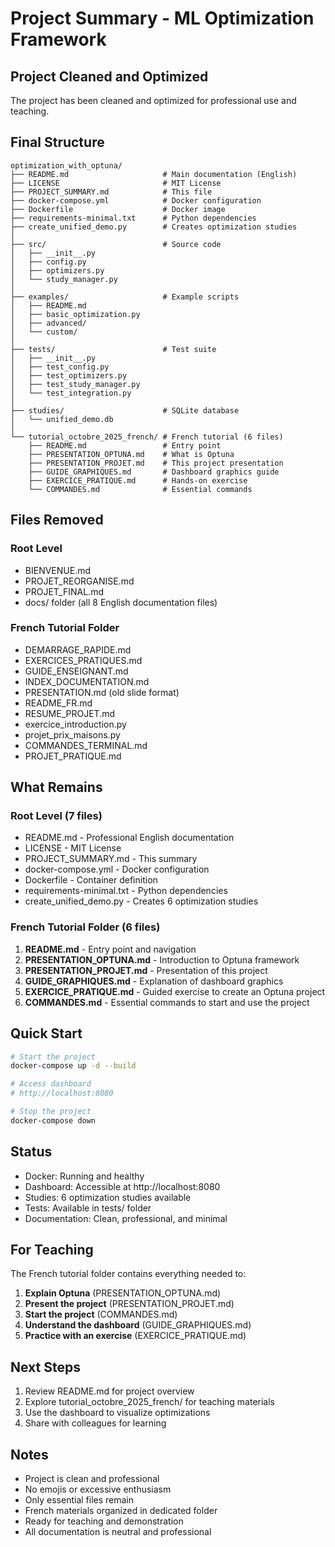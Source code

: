 # Project Summary - ML Optimization Framework

## Project Cleaned and Optimized

The project has been cleaned and optimized for professional use and teaching.

## Final Structure

```
optimization_with_optuna/
├── README.md                     # Main documentation (English)
├── LICENSE                       # MIT License
├── PROJECT_SUMMARY.md            # This file
├── docker-compose.yml            # Docker configuration
├── Dockerfile                    # Docker image
├── requirements-minimal.txt      # Python dependencies
├── create_unified_demo.py        # Creates optimization studies
│
├── src/                          # Source code
│   ├── __init__.py
│   ├── config.py
│   ├── optimizers.py
│   └── study_manager.py
│
├── examples/                     # Example scripts
│   ├── README.md
│   ├── basic_optimization.py
│   ├── advanced/
│   └── custom/
│
├── tests/                        # Test suite
│   ├── __init__.py
│   ├── test_config.py
│   ├── test_optimizers.py
│   ├── test_study_manager.py
│   └── test_integration.py
│
├── studies/                      # SQLite database
│   └── unified_demo.db
│
└── tutorial_octobre_2025_french/ # French tutorial (6 files)
    ├── README.md                 # Entry point
    ├── PRESENTATION_OPTUNA.md    # What is Optuna
    ├── PRESENTATION_PROJET.md    # This project presentation
    ├── GUIDE_GRAPHIQUES.md       # Dashboard graphics guide
    ├── EXERCICE_PRATIQUE.md      # Hands-on exercise
    └── COMMANDES.md              # Essential commands
```

## Files Removed

### Root Level
- BIENVENUE.md
- PROJET_REORGANISE.md
- PROJET_FINAL.md
- docs/ folder (all 8 English documentation files)

### French Tutorial Folder
- DEMARRAGE_RAPIDE.md
- EXERCICES_PRATIQUES.md
- GUIDE_ENSEIGNANT.md
- INDEX_DOCUMENTATION.md
- PRESENTATION.md (old slide format)
- README_FR.md
- RESUME_PROJET.md
- exercice_introduction.py
- projet_prix_maisons.py
- COMMANDES_TERMINAL.md
- PROJET_PRATIQUE.md

## What Remains

### Root Level (7 files)
- README.md - Professional English documentation
- LICENSE - MIT License
- PROJECT_SUMMARY.md - This summary
- docker-compose.yml - Docker configuration
- Dockerfile - Container definition
- requirements-minimal.txt - Python dependencies
- create_unified_demo.py - Creates 6 optimization studies

### French Tutorial Folder (6 files)
1. **README.md** - Entry point and navigation
2. **PRESENTATION_OPTUNA.md** - Introduction to Optuna framework
3. **PRESENTATION_PROJET.md** - Presentation of this project
4. **GUIDE_GRAPHIQUES.md** - Explanation of dashboard graphics
5. **EXERCICE_PRATIQUE.md** - Guided exercise to create an Optuna project
6. **COMMANDES.md** - Essential commands to start and use the project

## Quick Start

```bash
# Start the project
docker-compose up -d --build

# Access dashboard
# http://localhost:8080

# Stop the project
docker-compose down
```

## Status

- Docker: Running and healthy
- Dashboard: Accessible at http://localhost:8080
- Studies: 6 optimization studies available
- Tests: Available in tests/ folder
- Documentation: Clean, professional, and minimal

## For Teaching

The French tutorial folder contains everything needed to:

1. **Explain Optuna** (PRESENTATION_OPTUNA.md)
2. **Present the project** (PRESENTATION_PROJET.md)
3. **Start the project** (COMMANDES.md)
4. **Understand the dashboard** (GUIDE_GRAPHIQUES.md)
5. **Practice with an exercise** (EXERCICE_PRATIQUE.md)

## Next Steps

1. Review README.md for project overview
2. Explore tutorial_octobre_2025_french/ for teaching materials
3. Use the dashboard to visualize optimizations
4. Share with colleagues for learning

## Notes

- Project is clean and professional
- No emojis or excessive enthusiasm
- Only essential files remain
- French materials organized in dedicated folder
- Ready for teaching and demonstration
- All documentation is neutral and professional

